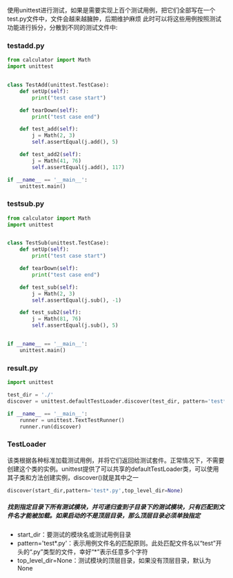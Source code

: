 使用unittest进行测试，如果是需要实现上百个测试用例，把它们全部写在一个test.py文件中，文件会越来越臃肿，后期维护麻烦
此时可以将这些用例按照测试功能进行拆分，分散到不同的测试文件中:

### testadd.py
```Python
from calculator import Math
import unittest


class TestAdd(unittest.TestCase):
    def setUp(self):
        print("test case start")

    def tearDown(self):
        print("test case end")

    def test_add(self):
        j = Math(2, 3)
        self.assertEqual(j.add(), 5)

    def test_add2(self):
        j = Math(41, 76)
        self.assertEqual(j.add(), 117)

if __name__ == '__main__':
    unittest.main()
```

### testsub.py
```Python
from calculator import Math
import unittest


class TestSub(unittest.TestCase):
    def setUp(self):
        print("test case start")

    def tearDown(self):
        print("test case end")

    def test_sub(self):
        j = Math(2, 3)
        self.assertEqual(j.sub(), -1)

    def test_sub2(self):
        j = Math(81, 76)
        self.assertEqual(j.sub(), 5)


if __name__ == '__main__':
    unittest.main()
```

### result.py
```Python
import unittest

test_dir = './'
discover = unittest.defaultTestLoader.discover(test_dir, pattern='test*.py')

if __name__ == '__main__':
    runner = unittest.TextTestRunner()
    runner.run(discover)
```

### TestLoader
该类根据各种标准加载测试用例，并将它们返回给测试套件。正常情况下，不需要创建这个类的实例。unittest提供了可以共享的defaultTestLoader类，可以使用其子类和方法创建实例，discover()就是其中之一
```Python
discover(start_dir,pattern='test*.py',top_level_dir=None)
```
##### 找到指定目录下所有测试模块，并可递归查到子目录下的测试模块，只有匹配到文件名才能被加载。如果启动的不是顶层目录，那么顶层目录必须单独指定
  - start_dir：要测试的模块名或测试用例目录
  - pattern='test*.py'：表示用例文件名的匹配原则。此处匹配文件名以“test”开头的“.py”类型的文件，幸好“*”表示任意多个字符
  - top_level_dir=None：测试模块的顶层目录，如果没有顶层目录，默认为None
